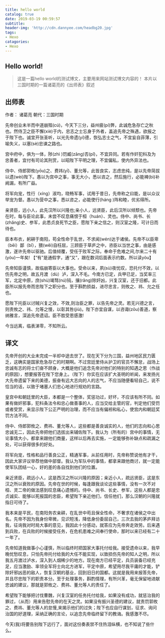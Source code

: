 ```yaml
---
title: hello world
catalog: true
date: 2019-03-19 00:59:57
subtitle:
header-img: 'http://cdn.dannyee.com/headbg20.jpg'
tags:
- Hexo
catagories:
- Hexo
---
```

## Hello world!
> 这是一篇hello world的测试博文，主要用来网站测试博文内容的！
> 本片以三国时期的一篇诸葛亮的《出师表》叙述

## 出师表
作者： 诸葛亮       朝代：三国时期

先帝创业未半而中道崩殂(cú)，今天下三分，益州疲(pí)弊，此诚危急存亡之秋也。然侍卫之臣不懈(xiè)于内，忠志之士忘身于外者，盖追先帝之殊遇，欲报之于陛下也。诚宜开张圣听，以光先帝遗(yí)德，恢弘志士之气，不宜妄自菲薄，引喻失义，以塞(sè)忠谏之路也。

宫中府中，俱为一体，陟(zhì )罚臧(zāng)否(pǐ)，不宜异同。若有作奸犯科及为忠善者，宜付有司论其刑赏，以昭陛下平明之理，不宜偏私，使内外异法也。

侍中、侍郎郭攸(yōu)之、费祎(yī)、董允等，此皆良实，志虑忠纯，是以先帝简拔以遗(wèi)陛下。愚以为宫中之事，事无大小，悉以咨之，然后施行，必能裨(bì)补阙漏，有所广益。

将军向宠，性行（xíng）淑均，晓畅军事，试用于昔日，先帝称之曰能，是以众议举宠为督。愚以为营中之事，悉以咨之，必能使行(háng )阵和睦，优劣得所。

亲贤臣，远小人，此先汉所以兴隆也;亲小人，远贤臣，此后汉所以倾颓也。先帝在时，每与臣论此事，未尝不叹息痛恨于桓（huán）、灵也。侍中、尚书、长(zhǎng)史、参军，此悉贞良死节之臣，愿陛下亲之信之，则汉室之隆，可计日而待也。

臣本布衣，躬耕于南阳，苟全性命于乱世，不求闻(wén)达于诸侯。先帝不以臣卑（bēi）鄙（bǐ），猥(wěi)自枉屈，三顾臣于草庐之中，咨臣以当世之事，由是感激，遂许先帝以驱驰。后值倾覆，受任于败军之际，奉命于危难之间,尔来二十有(yòu)一年矣! 【“有”是通假字，通“又”，跟在数词后面表示约数。所以读yòu】

先帝知臣谨慎，故临崩寄臣以大事也。受命以来，夙(sù)夜忧叹，恐托付不效，以伤先帝之明，故五月渡（dù）泸，深入不毛。今南方已定，兵甲已足，当奖率三军，北定中原，庶(shù)竭驽(nú)钝，攘(rǎng)除奸凶，兴复汉室，还于旧都。此臣所以报先帝而忠陛下之职分也。至于斟酌损益，进尽忠言，则攸之、祎、允之任也。

愿陛下托臣以讨贼兴复之效，不效,则治臣之罪，以告先帝之灵。若无兴德之言，则责攸之、祎、允等之慢，以彰其咎(jiù)。陛下亦宜自谋，以咨诹(zōu)善道，察纳雅言，深追先帝遗诏。臣不胜受恩感激!

今当远离，临表涕零，不知所云。

## 译文
先帝开创的大业未完成一半却中途去世了。现在天下分为三国，益州地区民力匮乏，这确实是国家危急存亡的时期啊。不过宫廷里侍从护卫的官员不懈怠，战场上忠诚有志的将士们奋不顾身，大概是他们追念先帝对他们的特别的知遇之恩（作战的原因），想要报答在陛下您身上。（陛下）你实在应该扩大圣明的听闻，来发扬光大先帝遗留下来的美德，振奋有远大志向的人的志气，不应当随便看轻自己，说不恰当的话，以致于堵塞人们忠心地进行规劝的言路。

皇宫中和朝廷里的大臣，本都是一个整体，奖惩功过，好坏，不应该有所不同。如果有做奸邪事，犯科条法令和忠心做善事的人，应当交给主管的官，判定他们受罚或者受赏，来显示陛下公正严明的治理，而不应当有偏袒和私心，使宫内和朝廷奖罚方法不同。

侍中、侍郎郭攸之、费祎、董允等人，这些都是善良诚实的人，他们的志向和心思忠诚无二，因此先帝把他们选拔出来辅佐陛下。我认为（所有的）宫中的事情，无论事情大小，都拿来跟他们商量，这样以后再去实施，一定能够弥补缺点和疏漏之处，可以获得很多的好处。

将军向宠，性格和品行善良公正，精通军事，从前任用时，先帝称赞说他有才干，因此大家评议举荐他做中部督。我认为军队中的事情，都拿来跟他商讨，就一定能使军队团结一心，好的差的各自找到他们的位置。

亲近贤臣，疏远小人，这是西汉之所以兴隆的原因；亲近小人，疏远贤臣，这是东汉之所以衰败的原因。先帝在世的时候，每逢跟我谈论这些事情，没有一次不对桓、灵二帝的做法感到叹息痛心遗憾的。侍中、尚书、长史、参军，这些人都是忠贞诚实、能够以死报国的忠臣，希望陛下亲近他们，信任他们，那么汉朝的兴隆就指日可待了。

我本来是平民，在南阳务农亲耕，在乱世中苟且保全性命，不奢求在诸侯之中出名。先帝不因为我身份卑微，见识短浅，降低身份委屈自己，三次去我的茅庐拜访我，征询我对时局大事的意见，我因此十分感动，就答应为先帝奔走效劳。后来遇到兵败，在兵败的时候接受任务，在危机患难之间奉行使命，那时以来已经有二十一年了。

先帝知道我做事小心谨慎，所以临终时把国家大事托付给我。接受遗命以来，我早晚忧愁叹息，只怕先帝托付给我的大任不能实现，以致损伤先帝的知人之明，所以我五月渡过泸水，深入到人烟稀少的地方。现在南方已经平定，兵员装备已经充足，应当激励、率领全军将士向北方进军，平定中原，希望用尽我平庸的才能，铲除奸邪凶恶的敌人，恢复汉朝的基业，回到旧日的国都。这就是我用来报答先帝，并且尽忠陛下的职责本分。至于处理事务，斟酌情理，有所兴革，毫无保留地进献忠诚的建议，那就是郭攸之、费祎、董允等人的责任了。

希望陛下能够把讨伐曹魏，兴复汉室的任务托付给我，如果没有成功，就惩治我的罪过，（从而）用来告慰先帝的在天之灵。如果没有振兴圣德的建议，就责罚郭攸之、费祎、董允等人的怠慢,来揭示他们的过失；陛下也应自行谋划，征求、询问治国的好道理，采纳正确的言论，以追念先帝临终留下的教诲。我感激不尽。

今天(我)将要告别陛下远行了，面对这份奏表禁不住热泪纵横，也不知说了些什么。
